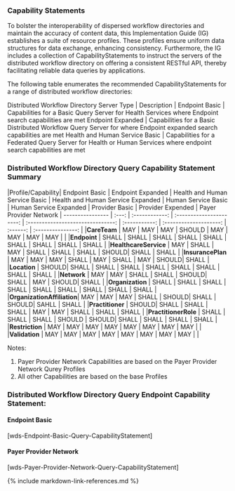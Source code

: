 ### Capability Statements
To bolster the interoperability of dispersed workflow directories and maintain the accuracy of content data, this Implementation Guide (IG) establishes a suite of resource profiles. These profiles ensure uniform data structures for data exchange, enhancing consistency. Furthermore, the IG includes a collection of CapabilityStatements to instruct the servers of the distributed workflow directory on offering a consistent RESTful API, thereby facilitating reliable data queries by applications.

The following table enumerates the recommended CapabilityStatements for a range of distributed workflow directories:
<style>
    th{border: solid 2px lightgrey;}
    td{border: solid 2px lightgrey;}
</style>

Distributed Workflow Directory Server Type | Description |
Endpoint Basic                 | Capabilities for a Basic Query Server for Health Services where Endpoint search capabilities are met
Endpoint Expanded              | Capabilities for a Basic Distributed Workflow Query Server for where Endpoint expanded search capabilities are met
Health and Human Service Basic | Capabilities for a Federated Query Server for Health or Human Services where endpoint search capabilities are met

### Distributed Workflow Directory Query Capability Statement Summary


<style>
    th{border: solid 2px lightgrey;}
    td{border: solid 2px lightgrey;}
</style>

|Profile/Capability| Endpoint Basic | Endpoint Expanded | Health and Human Service Basic | Health and Human Service Expanded | Human Service Basic | Human Service Expanded | Provider Basic | Provider Expended | Payer Provider Network
| ---------------- | :---: | :------------: | :----------------------: | :-------------------------------: | :-----------: | :--------------------: | :------: | :---------------: |
|**CareTeam**               |  MAY   | MAY   | MAY   | SHOULD | MAY   | MAY   | MAY   | MAY   |       |
|**Endpoint**               |  SHALL | SHALL | SHALL | SHALL  | SHALL | SHALL | SHALL | SHALL | SHALL |
|**HealthcareService**      |  MAY   | SHALL | MAY   | SHALL  | SHALL | SHALL | SHOULD| SHALL | SHALL |
|**InsurancePlan**          |  MAY   | MAY   | MAY   | SHALL  | MAY   | SHALL | MAY   | SHOULD| SHALL |
|**Location**               |  SHOULD| SHALL | SHALL | SHALL  | SHALL | SHALL | SHALL | SHALL | SHALL |
|**Network**                |  MAY   | MAY   | SHALL | SHALL  | SHOULD| SHALL | MAY   | SHOULD| SHALL |
|**Organization**           |  SHALL | SHALL | SHALL | SHALL  | SHALL | SHALL | SHALL | SHALL | SHALL |
|**OrganizationAffiliation**|  MAY   | MAY   | MAY   | SHALL  | SHOULD| SHALL | SHOULD| SAHLL | SHALL |
|**Practitioner**           |  SHOULD| SHALL | SHALL | SHALL  | MAY   | MAY   | SHALL | SHALL | SHALL |
|**PractitionerRole**       |  SHALL | SHALL | SHALL | SHOULD | SHOULD| SHALL | SHALL | SHALL | SHALL |
|**Restriction**            |  MAY   | MAY   | MAY   | MAY    | MAY   | MAY   | MAY   | MAY   |       |
|**Validation**             |  MAY   | MAY   | MAY   | MAY    | MAY   | MAY   | MAY   | MAY   |       |

Notes:
1. Payer Provider Network Capabilities are based on the Payer Provider Network Qurey Profiles 
2. All other Capabilities are based on the base Profiles

### Distributed Workflow Directory Query Endpoint Capability Statement:

#### Endpoint Basic
[wds-Endpoint-Basic-Query-CapabilityStatement]

#### Payer Provider Network
[wds-Payer-Provider-Network-Query-CapabilityStatement]


{% include markdown-link-references.md %}
